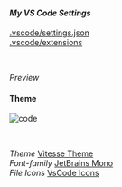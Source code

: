 #### *My VS Code Settings*

[.vscode/settings.json](https://github.com/murillo-nahas/vscode-settings/blob/main/settings.json) <br>
[.vscode/extensions](https://github.com/murillo-nahas/vscode-settings/blob/main/extensions.json)

<br>

*Preview*
#### Theme
![code](https://user-images.githubusercontent.com/71032453/194386901-f5d22751-572e-4ca3-b663-a97d81bb9cac.png)




<br>

*Theme* [Vitesse Theme](https://github.com/antfu/vscode-theme-vitesse) <br>
*Font-family* [JetBrains Mono](https://www.jetbrains.com/lp/mono/) <br>
*File Icons* [VsCode Icons](https://marketplace.visualstudio.com/items?itemName=vscode-icons-team.vscode-icons) <br>
